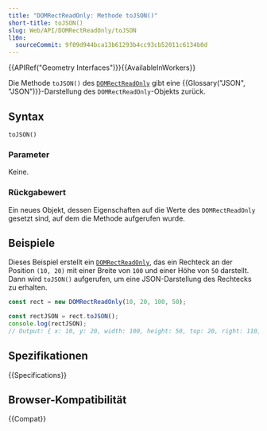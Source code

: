 ```yaml
---
title: "DOMRectReadOnly: Methode toJSON()"
short-title: toJSON()
slug: Web/API/DOMRectReadOnly/toJSON
l10n:
  sourceCommit: 9f09d944bca13b61293b4cc93cb52011c6134b0d
---
```


{{APIRef("Geometry Interfaces")}}{{AvailableInWorkers}}

Die Methode `toJSON()` des [`DOMRectReadOnly`](/de/docs/Web/API/DOMRectReadOnly) gibt eine {{Glossary("JSON", "JSON")}}-Darstellung des `DOMRectReadOnly`-Objekts zurück.

## Syntax

```js-nolint
toJSON()
```

### Parameter

Keine.

### Rückgabewert

Ein neues Objekt, dessen Eigenschaften auf die Werte des `DOMRectReadOnly` gesetzt sind, auf dem die Methode aufgerufen wurde.

## Beispiele

Dieses Beispiel erstellt ein [`DOMRectReadOnly`](/de/docs/Web/API/DOMRectReadOnly), das ein Rechteck an der Position `(10, 20)` mit einer Breite von `100` und einer Höhe von `50` darstellt. Dann wird `toJSON()` aufgerufen, um eine JSON-Darstellung des Rechtecks zu erhalten.

```js
const rect = new DOMRectReadOnly(10, 20, 100, 50);

const rectJSON = rect.toJSON();
console.log(rectJSON);
// Output: { x: 10, y: 20, width: 100, height: 50, top: 20, right: 110, bottom: 70, left: 10 }
```

## Spezifikationen

{{Specifications}}

## Browser-Kompatibilität

{{Compat}}
